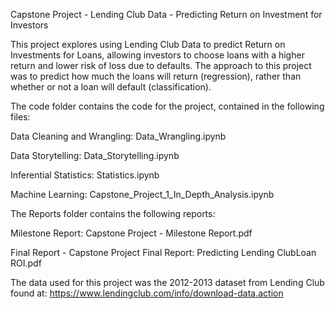 Capstone Project - Lending Club Data - Predicting Return on Investment for Investors

This project explores using Lending Club Data to predict Return on Investments for Loans, allowing investors to choose loans with a higher return and lower risk of loss due to defaults. The approach to this project was to predict how much the loans will return (regression), rather than whether or not a loan will default (classification).

The code folder contains the code for the project, contained in the following files:

Data Cleaning and Wrangling: Data_Wrangling.ipynb   

Data Storytelling: Data_Storytelling.ipynb

Inferential Statistics:  Statistics.ipynb

Machine Learning: Capstone_Project_1_In_Depth_Analysis.ipynb


The Reports folder contains the following reports:

Milestone Report:  Capstone Project - Milestone Report.pdf

Final Report - Capstone Project Final Report:  Predicting Lending ClubLoan ROI.pdf


The data used for this project was the 2012-2013 dataset from Lending Club found at:
https://www.lendingclub.com/info/download-data.action

